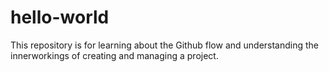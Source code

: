 # hello-world
This repository is for learning about the Github flow and understanding the innerworkings of creating and managing a project.
